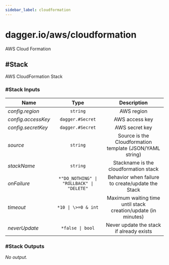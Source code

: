 ```yaml
---
sidebar_label: cloudformation
---
```


# dagger.io/aws/cloudformation

AWS Cloud Formation

## #Stack

AWS CloudFormation Stack

### #Stack Inputs

| Name                 | Type                                         | Description                                                     |
| -------------        |:-------------:                               |:-------------:                                                  |
|*config.region*       | `string`                                     |AWS region                                                       |
|*config.accessKey*    | `dagger.#Secret`                             |AWS access key                                                   |
|*config.secretKey*    | `dagger.#Secret`                             |AWS secret key                                                   |
|*source*              | `string`                                     |Source is the Cloudformation template (JSON/YAML string)         |
|*stackName*           | `string`                                     |Stackname is the cloudformation stack                            |
|*onFailure*           | `*"DO_NOTHING" \| "ROLLBACK" \| "DELETE"`    |Behavior when failure to create/update the Stack                 |
|*timeout*             | `*10 \| \>=0 & int`                          |Maximum waiting time until stack creation/update (in minutes)    |
|*neverUpdate*         | `*false \| bool`                             |Never update the stack if already exists                         |

### #Stack Outputs

_No output._
